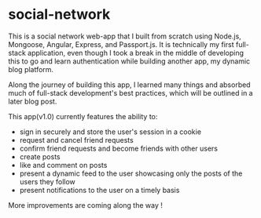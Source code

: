 # social-network

This is a social network web-app that I built from scratch using Node.js, Mongoose, Angular, Express, and Passport.js. It is technically my first full-stack application, even though I took a break in the middle of developing this to go and learn authentication while building another app, my dynamic blog platform.

Along the journey of building this app, I learned many things and absorbed much of full-stack development's best practices, which will be outlined in a later blog post.

This app(v1.0) currently features the ability to:

- sign in securely and store the user's session in a cookie 
- request and cancel friend requests 
- confirm friend requests and become friends with other users
- create posts
- like and comment on posts
- present a dynamic feed to the user showcasing only the posts of the users they follow
- present notifications to the user on a timely basis


More improvements are coming along the way !
